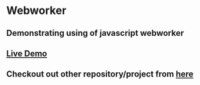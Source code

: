 # Webworker

## Demonstrating using of javascript webworker

## [Live Demo](https://abhaypai.github.io/webworker/)

## Checkout out other repository/project from [here](https://github.com/AbhayPai/)
